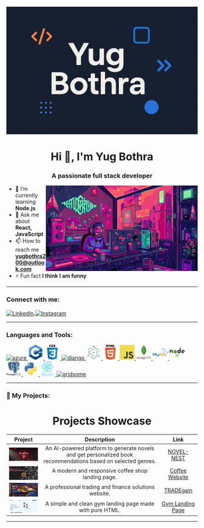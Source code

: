![logo](https://github.com/Yug-Bothra/Yug-Bothra/blob/main/bannergit.png)

<h1 align="center">Hi 👋, I'm Yug Bothra</h1>
<h3 align="center">A passionate full stack developer</h3>

<img align="right" width="400" src="https://github.com/Yug-Bothra/Yug-Bothra/blob/main/git.gif" alt="coding">

- 🌱 I’m currently learning **Node.js**
- 💬 Ask me about **React, JavaScript**
- 📫 How to reach me **yugbothra200@outlook.com**
- ⚡ Fun fact **I think I am funny**

---

<h3 align="left">Connect with me:</h3>

<p align="left">
  <a href="https://www.linkedin.com/in/yug-bothra/" target="_blank">
    <img align="center" src="https://raw.githubusercontent.com/rahuldkjain/github-profile-readme-generator/master/src/images/icons/Social/linked-in-alt.svg" alt="LinkedIn" height="30" width="40" />
  </a>
  <a href="https://www.instagram.com/https.codder?igsh=dmi2oxftymlwymp0" target="_blank">
    <img align="center" src="https://raw.githubusercontent.com/rahuldkjain/github-profile-readme-generator/master/src/images/icons/Social/instagram.svg" alt="Instagram" height="30" width="40" />
  </a>
</p>

---

<h3 align="left">Languages and Tools:</h3>

<p align="left"> 
  <a href="https://azure.microsoft.com/en-in/" target="_blank" rel="noreferrer">
    <img src="https://www.vectorlogo.zone/logos/microsoft_azure/microsoft_azure-icon.svg" alt="azure" width="40" height="40"/>
  </a> 
  <a href="https://www.w3schools.com/cpp/" target="_blank" rel="noreferrer">
    <img src="https://raw.githubusercontent.com/devicons/devicon/master/icons/cplusplus/cplusplus-original.svg" alt="cplusplus" width="40" height="40"/>
  </a> 
  <a href="https://www.w3schools.com/css/" target="_blank" rel="noreferrer">
    <img src="https://raw.githubusercontent.com/devicons/devicon/master/icons/css3/css3-original-wordmark.svg" alt="css3" width="40" height="40"/>
  </a> 
  <a href="https://www.djangoproject.com/" target="_blank" rel="noreferrer">
    <img src="https://cdn.worldvectorlogo.com/logos/django.svg" alt="django" width="40" height="40"/>
  </a> 
  <a href="https://www.electronjs.org" target="_blank" rel="noreferrer">
    <img src="https://raw.githubusercontent.com/devicons/devicon/master/icons/electron/electron-original.svg" alt="electron" width="40" height="40"/>
  </a> 
  <a href="https://www.w3.org/html/" target="_blank" rel="noreferrer">
    <img src="https://raw.githubusercontent.com/devicons/devicon/master/icons/html5/html5-original-wordmark.svg" alt="html5" width="40" height="40"/>
  </a> 
  <a href="https://developer.mozilla.org/en-US/docs/Web/JavaScript" target="_blank" rel="noreferrer">
    <img src="https://raw.githubusercontent.com/devicons/devicon/master/icons/javascript/javascript-original.svg" alt="javascript" width="40" height="40"/>
  </a> 
  <a href="https://www.mongodb.com/" target="_blank" rel="noreferrer">
    <img src="https://raw.githubusercontent.com/devicons/devicon/master/icons/mongodb/mongodb-original-wordmark.svg" alt="mongodb" width="40" height="40"/>
  </a> 
  <a href="https://www.mysql.com/" target="_blank" rel="noreferrer">
    <img src="https://raw.githubusercontent.com/devicons/devicon/master/icons/mysql/mysql-original-wordmark.svg" alt="mysql" width="40" height="40"/>
  </a> 
  <a href="https://nodejs.org" target="_blank" rel="noreferrer">
    <img src="https://raw.githubusercontent.com/devicons/devicon/master/icons/nodejs/nodejs-original-wordmark.svg" alt="nodejs" width="40" height="40"/>
  </a> 
  <a href="https://www.postgresql.org" target="_blank" rel="noreferrer">
    <img src="https://raw.githubusercontent.com/devicons/devicon/master/icons/postgresql/postgresql-original-wordmark.svg" alt="postgresql" width="40" height="40"/>
  </a> 
  <a href="https://www.python.org" target="_blank" rel="noreferrer">
    <img src="https://raw.githubusercontent.com/devicons/devicon/master/icons/python/python-original.svg" alt="python" width="40" height="40"/>
  </a> 
  <a href="https://reactjs.org/" target="_blank" rel="noreferrer">
    <img src="https://raw.githubusercontent.com/devicons/devicon/master/icons/react/react-original-wordmark.svg" alt="react" width="40" height="40"/>
  </a> 
  <a href="https://gridsome.org/" target="_blank" rel="noreferrer">
    <img src="https://www.vectorlogo.zone/logos/gridsome/gridsome-icon.svg" alt="gridsome" width="40" height="40"/>
  </a> 
</p>

---

<h3 align="left">🚀 My Projects:</h3>

<div align="center">

# Projects Showcase

| Project | Description | Link |
|:-------:|:------------:|:----:|
| <img src="https://github.com/Yug-Bothra/Yug-Bothra/blob/main/NOVEL-NEST.png?raw=true" width="150"/> | An AI-powered platform to generate novels and get personalized book recommendations based on selected genres. | [NOVEL-NEST](https://novelnestwebsite.netlify.app/) |
| <img src="https://raw.githubusercontent.com/Yug-Bothra/Yug-Bothra/main/coffee.png" width="150"/> | A modern and responsive coffee shop landing page. | [Coffee Website](https://yug-bothra.github.io/COFFEE-WEB-SITE-/) |
| <img src="https://raw.githubusercontent.com/Yug-Bothra/Yug-Bothra/main/TRADEgain.png" width="150"/> | A professional trading and finance solutions website. | [TRADEgain](https://yug-bothra.github.io/TRADEgain/) |
| <img src="https://raw.githubusercontent.com/Yug-Bothra/Yug-Bothra/main/gym.png" width="150"/> | A simple and clean gym landing page made with pure HTML. | [Gym Landing Page](https://yug-bothra.github.io/landing-page-gym/) |

</div>

---

